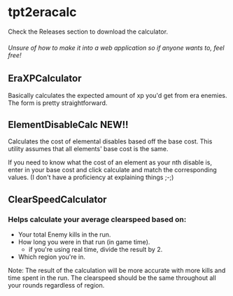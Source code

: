 # tpt2eracalc
Check the Releases section to download the calculator.
###### Unsure of how to make it into a web application so if anyone wants to, feel free!


## EraXPCalculator
  Basically calculates the expected amount of xp you'd get from era enemies.
  The form is pretty straightforward.
 
 
## ElementDisableCalc  NEW!!
  Calculates the cost of elemental disables based off the base cost.
  This utility assumes that all elements' base cost is the same.
  
 If you need to know what the cost of an element as your nth disable is, enter in your base cost and click calculate and match the corresponding values. (I don't have a proficiency at explaining things ;-;)
 

## ClearSpeedCalculator
 ### Helps calculate your average clearspeed based on:
  - Your total Enemy kills in the run.
  - How long you were in that run (in game time).
    - if you're using real time, divide the result by 2.
  - Which region you're in.
  
   Note: The result of the calculation will be more accurate with more kills and time spent in the run.
      The clearspeed should be the same throughout all your rounds regardless of region.
